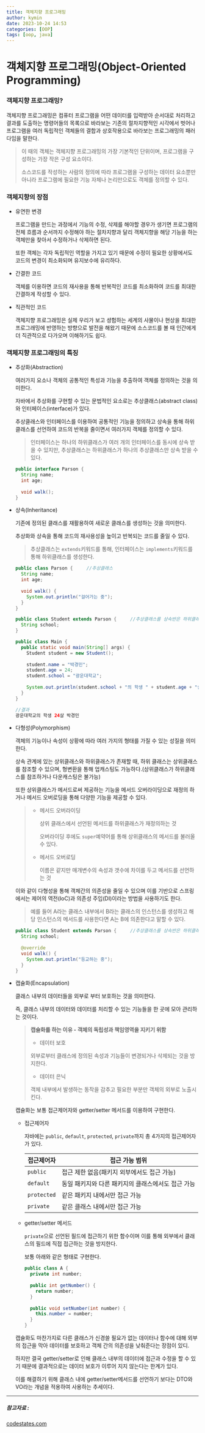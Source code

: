 ```yaml
---
title: 객체지향 프로그래밍
author: kymin
date: 2023-10-24 14:53
categories: [OOP]
tags: [oop, java]
---
```


# 객체지향 프로그래밍(Object-Oriented Programming)

### 객체지향 프로그래밍?

객체지향 프로그래밍은 컴퓨터 프로그램을 어떤 데이터를 입력받아 순서대로 처리하고 결과를 도출하는 명령어들의 목록으로 바라보는 기존의 절차지향적인 시각에서 벗어나 프로그램을 여러 독립적인 객체들의 결합과 상호작용으로 바라보는 프로그래밍의 패러다임을 말한다.

>이 때의 객체는 객체지향 프로그래밍의 가장 기본적인 단위이며, 프로그램을 구성하는 가장 작은 구성 요소이다.
>
>소스코드를 작성하는 사람의 정의에 따라 프로그램을 구성하는 데이터 요소뿐만 아니라 프로그램에 필요한 기능 자체나 논리만으로도 객체를 정의할 수 있다.

### 객체지향의 장점

- 유연한 변경

  프로그램을 만드는 과정에서 기능의 수정, 삭제를 해야할 경우가 생기면 프로그램의 전체 흐름과 순서까지 수정해야 하는 절차지향과 달리 객체지향을 해당 기능을 하는 객체만을 찾아서 수정하거나 삭제하면 된다. 

  또한 객체는 각자 독립적인 역할을 가지고 있기 때문에 수정이 필요한 상황에서도 코드의 변경이 최소화되며 유지보수에 유리하다.

- 간결한 코드

  객체를 이용하면 코드의 재사용을 통해 반복적인 코드를 최소화하여 코드를 최대한 간결하게 작성할 수 있다.

- 직관적인 코드

  객체지향 프로그래밍은 실제 우리가 보고 셩험하는 세계의 사물이나 현상을 최대한 프로그래밍에 반영하는 방향으로 발전을 해왔기 때문에 소스코드를 볼 때 인간에게 더 직관적으로 다가오며 이해하기도 쉽다.

### 객체지향 프로그래밍의 특징

- 추상화(Abstraction)

  여러가지 요소나 객체의 공통적인 특성과 기능을 추출하여 객체를 정의하는 것을 의미한다.

  자바에서 추상화를 구현할 수 있는 문법적인 요소로는 추상클래스(abstract class)와 인터페이스(interface)가 있다.

  추상클래스와 인터페이스를 이용하여 공통적인 기능을 정의하고 상속을 통해 하위클래스를 선언하여 코드의 반복을 줄이면서 여러가지 객체를 정의할 수 있다.

  > 인터페이스는 하나의 하위클래스가 여러 개의 인터페이스를 동시에 상속 받을 수 있지만, 추상클래스는 하위클래스가 하나의 추상클래스만 상속 받을 수 있다.

  ```java
  public interface Parson {
    String name;
    int age;
    
    void walk();
  }
  ```

  

- 상속(Inheritance)

  기존에 정의된 클래스를 재활용하여 새로운 클래스를 생성하는 것을 의미한다.

  추상화와 상속을 통해 코드의 재사용성을 높이고 반복되는 코드를 줄일 수 있다.

  > 추상클래스는 `extends`키워드를 통해, 인터페이스는 `implements`키워드를 통해 하위클래스를 생성한다.

  ```java
  public class Parson {		//추상클래스
    String name;
    int age;
    
    void walk() {
      System.out.println("걸어가는 중");
    }
  }
  ```

  ```java
  public class Student extends Parson {		//추상클래스를 상속반은 하위클래스
    String school;
  }
  ```

  ```java
  public class Main {
    public static void main(String[] args) {
      Student student = new Student();
      
      student.name = "박경민";
      student.age = 24;
      student.school = "광운대학교";
      
      System.out.println(student.school + "의 학생 " + student.age + "살 " + 						student.name);
    }
  }
  
  //결과
  광운대학교의 학생 24살 박경민
  ```

  

- 다형성(Polymorphism)

  객체의 기능이나 속성이 상황에 따라 여러 가지의 형태를 가질 수 있는 성질을 의미한다.

  상속 관계에 있는 상위클래스와 하위클래스가 존재할 때, 하위 클래스는 상위클래스를 참조할 수 있으며, 형변환을 통해 업캐스팅도 가능하다.(상위클래스가 하위클래스를 참조하거나 다운캐스팅은 불가능)

  또한 상위클래스가 메서드로써 제공하는 기능을 메서드 오버라이딩으로 재정의 하거나 메서드 오버로딩을 통해 다양한 기능을 제공할 수 있다.

  >- 메서드 오버라이딩
  >
  >   상위 클래스에서 선언된 메서드를 하위클래스가 재정의하는 것
  >
  >   오버라이딩 후에도 `super`예약어를 통해 상위클래스의 메서드를 불러올 수 있다.
  >
  >- 메서드 오버로딩
  >
  >   이름은 같지만 매개변수의 속성과 갯수에 차이를 두고 메서드를 선언하는 것
  >

  이와 같이 다형성을 통해 객체간의 의존성을 줄일 수 있으며 이를 기반으로 스프링에서는 제어의 역전(IoC)과 의존성 주입(DI)이라는 방법을 사용하기도 한다.

  > 예를 들어 A라는 클래스 내부에서 B라는 클래스의 인스턴스를 생성하고 해당 인스턴스의 메서드를 사용한다면 A는 B에 의존한다고 말할 수 있다.

  ```java
  public class Student extends Parson {		//추상클래스를 상속반은 하위클래스
    String school;
    
    @override
    void walk() {
      System.out.println("등교하는 중");
    }
  }
  ```

  

  

- 캡슐화(Encapsulation)

  클래스 내부의 데이터들을 외부로 부터 보호하는 것을 의미한다.

  즉, 클래스 내부의 데이터와 데이터를 처리할 수 있는 기능들을 한 곳에 모아 관리하는 것이다.

  >**캡슐화를 하는 이유 - 객체의 독립성과 책임영역을 지키기 위함**
  >
  >- 데이터 보호
  >
  >  외부로부터 클래스에 정의된 속성과 기능들이 변경되거나 삭제되는 것을 방지한다.
  >
  >- 데이터 은닉
  >
  >  객체 내부에서 발생하는 동작을 감추고 필요한 부분만 객체의 외부로 노출시킨다.

  캡슐화는 보통 접근제어자와 getter/setter 메서드를 이용하여 구현한다.

  - 접근제어자

    자바에는 `public`, `default`, `protected`, `private`까지 총 4가지의 접근제어자가 있다.

    | 접근제어자  | 접근 가능 범위                                     |
    | ----------- | -------------------------------------------------- |
    | `public`    | 접근 제한 없음(패키지 외부에서도 접근 가능)        |
    | `default`   | 동일 패키지와 다른 패키지의 클래스에서도 접근 가능 |
    | `protected` | 같은 패키지 내에서만 접근 가능                     |
    | `private`   | 같은 클래스 내에서만 접근 가능                     |
  
  - getter/setter 메서드
  
    `private`으로 선언된 필드에 접근하기 위한 함수이며 이를 통해 외부에서 클래스의 필드에 직접 접근하는 것을 방지한다.
  
    보통 아래와 같은 형태로 구현한다.
  
    ```java
    public class A {
      private int number;
      
      public int getNumber() {
        return number;
      }
      
      public void setNumber(int number) {
        this.number = number;
      }
    }
    ```
  
  캡슐화도 마찬가지로 다른 클래스가 신경쓸 필요가 없는 데이터나 함수에 대해 외부의 접근을 막아 데이터를 보호하고 객체 간의 의존성을 낮춰준다는 장점이 있디.
  
  하지만 결국 getter/setter로 인해 클래스 내부의 데이터에 접근과 수정을 할 수 있기 때문에 결과적으로는 데이터 보호가 이루어 지지 않는다는 한계가 있다.
  
  이를 해결하기 위해  클래스 내에 getter/setter메서드를 선언하기 보다는 DTO와 VO라는 개념을 적용하여 사용하는 추세이다.

-----

##### 참고자료 : 

[codestates.com](https://www.codestates.com/blog/content/%EA%B0%9D%EC%B2%B4-%EC%A7%80%ED%96%A5-%ED%94%84%EB%A1%9C%EA%B7%B8%EB%9E%98%EB%B0%8D-%ED%8A%B9%EC%A7%95)

